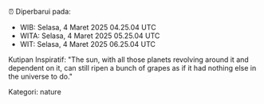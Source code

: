 ⏰ Diperbarui pada:
- WIB: Selasa, 4 Maret 2025 04.25.04 UTC
- WITA: Selasa, 4 Maret 2025 05.25.04 UTC
- WIT: Selasa, 4 Maret 2025 06.25.04 UTC

Kutipan Inspiratif:
"The sun, with all those planets revolving around it and dependent on it, can still ripen a bunch of grapes as if it had nothing else in the universe to do."


Kategori: nature

